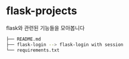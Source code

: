 # flask-projects
flask와 관련된 기능들을 모아봅니다

```bash
├── README.md 
├── flask-login --> flask-login with session
└── requirements.txt
```
